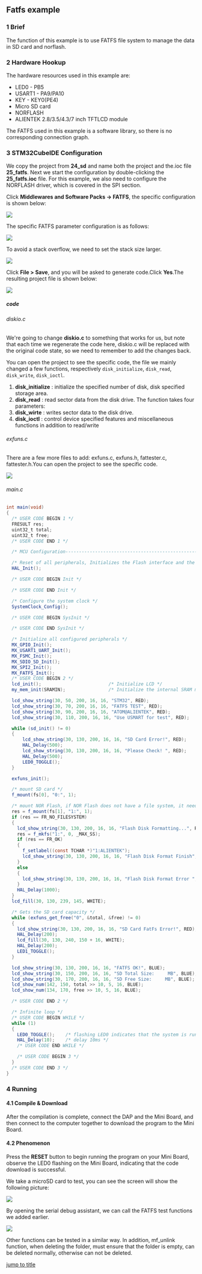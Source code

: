 ## Fatfs example<a name="brief"></a>


### 1 Brief
The function of this example is to use FATFS file system to manage the data in SD card and norflash.
### 2 Hardware Hookup
The hardware resources used in this example are:
+ LED0 - PB5
+ USART1 - PA9/PA10
+ KEY - KEY0(PE4)
+ Micro SD card
+ NORFLASH
+ ALIENTEK  2.8/3.5/4.3/7 inch TFTLCD module

The FATFS used in this example is a software library, so there is no corresponding connection graph.

### 3 STM32CubeIDE Configuration

We copy the project from **24_sd** and name both the project and the.ioc file **25_fatfs**. Next we start the configuration by double-clicking the **25_fatfs.ioc** file. For this example, we also need to configure the NORFLASH driver, which is covered in the SPI section.

Click **Middlewares and Software Packs -> FATFS**, the specific configuration is shown below:

<img src="../../1_docs/3_figures/25_fatfs/01_config.png">

The specific FATFS parameter configuration is as follows:

<img src="../../1_docs/3_figures/25_fatfs/02_config.png">

To avoid a stack overflow, we need to set the stack size larger.

<img src="../../1_docs/3_figures/25_fatfs/03_heap.png">

Click **File > Save**, and you will be asked to generate code.Click **Yes**.The resulting project file is shown below:

<img src="../../1_docs/3_figures/25_fatfs/04_file.png">


##### code

###### diskio.c

We're going to change **diskio.c** to something that works for us, but note that each time we regenerate the code here, diskio.c will be replaced with the original code state, so we need to remember to add the changes back.

You can open the project to see the specific code, the file we mainly changed a few functions, respectively ``disk_initialize``,  ``disk_read``, ``disk_write``, ``disk_ioctl``.

1) **disk_initialize** : initialize the specified number of disk, disk specified storage area. 
2) **disk_read** : read sector data from the disk drive. The function takes four parameters:
3) **disk_wirte** : writes sector data to the disk drive.
4) **disk_ioctl** : control device specified features and miscellaneous functions in addition to read/write

###### exfuns.c
There are a few more files to add: exfuns.c, exfuns.h, fattester.c, fattester.h.You can open the project to see the specific code.

<img src="../../1_docs/3_figures/25_fatfs/05_exfuns.png">

###### main.c
```c#
int main(void)
{
  /* USER CODE BEGIN 1 */
  FRESULT res;
  uint32_t total;
  uint32_t free;
  /* USER CODE END 1 */

  /* MCU Configuration--------------------------------------------------------*/

  /* Reset of all peripherals, Initializes the Flash interface and the Systick. */
  HAL_Init();

  /* USER CODE BEGIN Init */

  /* USER CODE END Init */

  /* Configure the system clock */
  SystemClock_Config();

  /* USER CODE BEGIN SysInit */

  /* USER CODE END SysInit */

  /* Initialize all configured peripherals */
  MX_GPIO_Init();
  MX_USART1_UART_Init();
  MX_FSMC_Init();
  MX_SDIO_SD_Init();
  MX_SPI2_Init();
  MX_FATFS_Init();
  /* USER CODE BEGIN 2 */
  lcd_init();                         /* Initialize LCD */
  my_mem_init(SRAMIN);                /* Initialize the internal SRAM memory pool */

  lcd_show_string(30, 50, 200, 16, 16, "STM32", RED);
  lcd_show_string(30, 70, 200, 16, 16, "FATFS TEST", RED);
  lcd_show_string(30, 90, 200, 16, 16, "ATOM@ALIENTEK", RED);
  lcd_show_string(30, 110, 200, 16, 16, "Use USMART for test", RED);

  while (sd_init() != 0)
  {
      lcd_show_string(30, 130, 200, 16, 16, "SD Card Error!", RED);
      HAL_Delay(500);
      lcd_show_string(30, 130, 200, 16, 16, "Please Check! ", RED);
      HAL_Delay(500);
      LED0_TOGGLE();
  }

  exfuns_init();

  /* mount SD card */
  f_mount(fs[0], "0:", 1);

  /* mount NOR Flash, if NOR Flash does not have a file system, it needs to be formatted */
  res = f_mount(fs[1], "1:", 1);
  if (res == FR_NO_FILESYSTEM)
  {
    lcd_show_string(30, 130, 200, 16, 16, "Flash Disk Formatting...", RED);
    res = f_mkfs("1:", 0, _MAX_SS);
    if (res == FR_OK)
    {
      f_setlabel((const TCHAR *)"1:ALIENTEK");
      lcd_show_string(30, 130, 200, 16, 16, "Flash Disk Format Finish", RED);
    }
    else
    {
      lcd_show_string(30, 130, 200, 16, 16, "Flash Disk Format Error ", RED);
    }
    HAL_Delay(1000);
  }
  lcd_fill(30, 130, 239, 145, WHITE);

  /* Gets the SD card capacity */
  while (exfuns_get_free("0", &total, &free) != 0)
  {
    lcd_show_string(30, 130, 200, 16, 16, "SD Card FatFs Error!", RED);
    HAL_Delay(200);
    lcd_fill(30, 130, 240, 150 + 16, WHITE);
    HAL_Delay(200);
    LED1_TOGGLE();
  }

  lcd_show_string(30, 130, 200, 16, 16, "FATFS OK!", BLUE);
  lcd_show_string(30, 150, 200, 16, 16, "SD Total Size:     MB", BLUE);
  lcd_show_string(30, 170, 200, 16, 16, "SD Free Size:     MB", BLUE);
  lcd_show_num(142, 150, total >> 10, 5, 16, BLUE);
  lcd_show_num(134, 170, free >> 10, 5, 16, BLUE);

  /* USER CODE END 2 */

  /* Infinite loop */
  /* USER CODE BEGIN WHILE */
  while (1)
  {
    LED0_TOGGLE();    /* flashing LED0 indicates that the system is running */
    HAL_Delay(10);    /* delay 10ms */
    /* USER CODE END WHILE */

    /* USER CODE BEGIN 3 */
  }
  /* USER CODE END 3 */
}
```


### 4 Running
#### 4.1 Compile & Download
After the compilation is complete, connect the DAP and the Mini Board, and then connect to the computer together to download the program to the Mini Board.
#### 4.2 Phenomenon
Press the **RESET** button to begin running the program on your Mini Board, observe the LED0 flashing on the Mini Board, indicating that the code download is successful. 

We take a microSD card to test, you can see the screen will show the following picture:

<img src="../../1_docs/3_figures/25_fatfs/06_lcd.png">

By opening the serial debug assistant, we can call the FATFS test functions we added earlier.

<img src="../../1_docs/3_figures/25_fatfs/07_lcd.png">

Other functions can be tested in a similar way. In addition, mf_unlink function, when deleting the folder, must ensure that the folder is empty, can be deleted normally, otherwise can not be deleted.

[jump to title](#brief)
